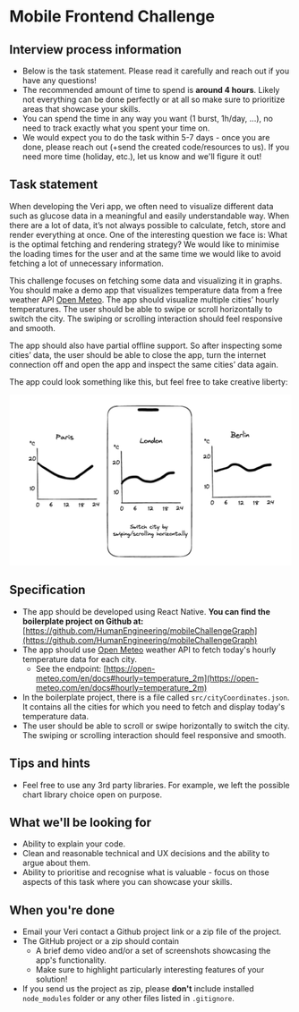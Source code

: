 # Mobile Frontend Challenge

## Interview process information

- Below is the task statement. Please read it carefully and reach out if you have any questions!
- The recommended amount of time to spend is **around 4 hours**. Likely not everything can be done perfectly or at all so make sure to prioritize areas that showcase your skills.
- You can spend the time in any way you want (1 burst, 1h/day, ...), no need to track exactly what you spent your time on.
- We would expect you to do the task within 5-7 days - once you are done, please reach out (+send the created code/resources to us). If you need more time (holiday, etc.), let us know and we'll figure it out!

## Task statement

When developing the Veri app, we often need to visualize different data such as glucose data in a meaningful and easily understandable way. When there are a lot of data, it’s not always possible to calculate, fetch, store and render everything at once. One of the interesting question we face is: What is the optimal fetching and rendering strategy? We would like to minimise the loading times for the user and at the same time we would like to avoid fetching a lot of unnecessary information.

This challenge focuses on fetching some data and visualizing it in graphs. You should make a demo app that visualizes temperature data from a free weather API [Open Meteo](https://open-meteo.com/). The app should visualize multiple cities’ hourly temperatures. The user should be able to swipe or scroll horizontally to switch the city. The swiping or scrolling interaction should feel responsive and smooth. 

The app should also have partial offline support. So after inspecting some cities’ data, the user should be able to close the app, turn the internet connection off and open the app and inspect the same cities’ data again.

The app could look something like this, but feel free to take creative liberty:

![Design](./design.png)


## Specification

- The app should be developed using React Native. **You can find the boilerplate project on Github at:** [https://github.com/HumanEngineering/mobileChallengeGraph](https://github.com/HumanEngineering/mobileChallengeGraph)
- The app should use [Open Meteo](https://open-meteo.com/) weather API to fetch today's hourly temperature data for each city.
    - See the endpoint: [https://open-meteo.com/en/docs#hourly=temperature_2m](https://open-meteo.com/en/docs#hourly=temperature_2m)
- In the boilerplate project, there is a file called `src/cityCoordinates.json`. It contains all the cities for which you need to fetch and display today's temperature data.
- The user should be able to scroll or swipe horizontally to switch the city. The swiping or scrolling interaction should feel responsive and smooth.

## **Tips and hints**

- Feel free to use any 3rd party libraries. For example, we left the possible chart library choice open on purpose.

## **What we'll be looking for**

- Ability to explain your code.
- Clean and reasonable technical and UX decisions and the ability to argue about them.
- Ability to prioritise and recognise what is valuable - focus on those aspects of this task where you can showcase your skills.

## **When you're done**

- Email your Veri contact a Github project link or a zip file of the project.
- The GitHub project or a zip should contain
    - A brief demo video and/or a set of screenshots showcasing the app's functionality.
    - Make sure to highlight particularly interesting features of your solution!
- If you send us the project as zip, please **don't** include installed `node_modules` folder or any other files listed in `.gitignore`.
